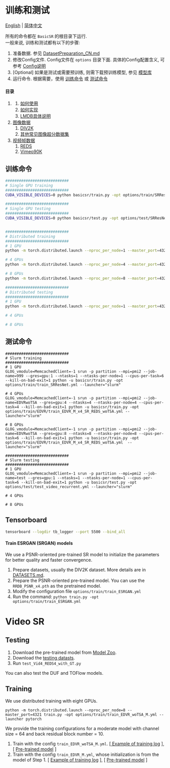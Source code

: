 # 训练和测试
[English](TrainTest.md) | [简体中文](TrainTest_CN.md)

所有的命令都在 `BasicSR` 的根目录下运行. <br>
一般来说, 训练和测试都有以下的步骤:
1. 准备数据. 参见 [DatasetPreparation_CN.md](DatasetPreparation_CN.md)
1. 修改Config文件. Config文件在 `options` 目录下面. 具体的Config配置含义, 可参考 [Config说明](Config_CN.md)
1. [Optional] 如果是测试或需要预训练, 则需下载预训练模型, 参见 [模型库](ModelZoo_CN.md)
1. 运行命令. 根据需要，使用 [训练命令](#训练命令) 或 [测试命令](#测试命令)

#### 目录
1. [](#数据存储形式)
    1. [如何使用](#如何使用)
    1. [如何实现](#如何实现)
    1. [LMDB具体说明](#LMDB具体说明)
1. [图像数据](#图像数据)
    1. [DIV2K](#DIV2K)
    1. [其他常见图像超分数据集](#其他常见图像超分数据集)
1. [视频帧数据](#视频帧数据)
    1. [REDS](#REDS)
    1. [Vimeo90K](#Vimeo90K)

## 训练命令
```bash
############################
# Single GPU training
############################
CUDA_VISIBLE_DEVICES=0 python basicsr/train.py -opt options/train/SRResNet_SRGAN/train_MSRResNet_x4.yml

############################
# Single GPU testing
############################
CUDA_VISIBLE_DEVICES=0 python basicsr/test.py -opt options/test/SRResNet_SRGAN/test_MSRResNet_x4.yml


############################
# Distributed training
############################
# 1 GPU
python -m torch.distributed.launch --nproc_per_node=1 --master_port=4321 basicsr/train.py -opt options/train/SRResNet_SRGAN/train_MSRResNetx4.yml --launcher pytorch

# 4 GPUs
python -m torch.distributed.launch --nproc_per_node=4 --master_port=4321 basicsr/test.py -opt options/test/EDVR/test_EDVR_M_x4_SR_REDS.yml --launcher pytorch

# 8 GPUs
python -m torch.distributed.launch --nproc_per_node=8 --master_port=4321 basicsr/train.py -opt options/train/train_EDVR_M.yml --launcher pytorch

############################
# Distributed testing
############################
# 1 GPU
python -m torch.distributed.launch --nproc_per_node=1 --master_port=4321 basicsr/test.py -opt options/test/test_TOF_official.yml --launcher pytorch

# 4 GPUs

# 8 GPUs

```

## 测试命令
```
############################
# Slurm training
############################
# 1 GPU
GLOG_vmodule=MemcachedClient=-1 srun -p partition --mpi=pmi2 --job-name=999 --gres=gpu:1 --ntasks=1 --ntasks-per-node=1 --cpus-per-task=6 --kill-on-bad-exit=1 python -u basicsr/train.py -opt options/train/train_SRResNet.yml --launcher="slurm"

# 4 GPUs
GLOG_vmodule=MemcachedClient=-1 srun -p partition --mpi=pmi2 --job-name=EDVRwoTSA --gres=gpu:4 --ntasks=4 --ntasks-per-node=4 --cpus-per-task=4 --kill-on-bad-exit=1 python -u basicsr/train.py -opt options/train/EDVR/train_EDVR_M_x4_SR_REDS_woTSA.yml --launcher="slurm"

# 8 GPUs
GLOG_vmodule=MemcachedClient=-1 srun -p partition --mpi=pmi2 --job-name=EDVRwoTSA --gres=gpu:8 --ntasks=8 --ntasks-per-node=8 --cpus-per-task=6 --kill-on-bad-exit=1 python -u basicsr/train.py -opt options/train/EDVR/train_EDVR_M_x4_SR_REDS_woTSA.yml  --launcher="slurm"

############################
# Slurm testing
############################
# 1 GPU
GLOG_vmodule=MemcachedClient=-1 srun -p partition --mpi=pmi2 --job-name=test --gres=gpu:1 --ntasks=1 --ntasks-per-node=1 --cpus-per-task=6 --kill-on-bad-exit=1 python -u basicsr/test.py -opt options/test/test_video_recurrent.yml --launcher="slurm"

# 4 GPUs

# 8 GPUs

```


## Tensorboard

```sh
tensorboard --logdir tb_logger --port 5500 --bind_all
```


#### Train ESRGAN (SRGAN) models
We use a PSNR-oriented pre-trained SR model to initialize the parameters for better quality and faster convergence.

1. Prepare datasets, usually the DIV2K dataset. More details are in [DATASETS.md](docs/DATASETS.md).
1. Prepare the PSNR-oriented pre-trained model. You can use the `RRDB_PSNR_x4.pth` as the pretrained model.
1. Modify the configuration file  `options/train/train_ESRGAN.yml`
1. Run the command: `python train.py -opt options/train/train_ESRGAN.yml`
# Video SR
## Testing
1. Download the pre-trained model from [Model Zoo](docs/ModelZoo.md).
2. Download the [testing datasts](https://drive.google.com/open?id=1EwEXDYImflknnZS0rJy8gD1zOi8ZgEXa).
3. Run `test_Vid4_REDS4_with_GT.py`

You can also test the DUF and TOFlow models.

## Training
We use distributed training with eight GPUs.

`python -m torch.distributed.launch --nproc_per_node=8 --master_port=4321 train.py -opt options/train/train_EDVR_woTSA_M.yml --launcher pytorch`

We provide the training configurations for a moderate model with channel size = 64 and back residual block number = 10.

1. Train with the config `train_EDVR_woTSA_M.yml`. [[ Example of training log](https://drive.google.com/open?id=1_qRwexMyKQbLSfxA8-TKroA0LEzn3s4Y) ], [ [Pre-trained model](https://drive.google.com/open?id=1ProhBk4FtSb5pWT2g5PhVH9GecZB_T_6) ]
2. Train with the config `train_EDVR_M.yml`, whose initialization is from the model of Step 1. [ [Example of training log](https://drive.google.com/open?id=1JmlbKxF8Xz9hb0hR5sCKXYMjvu15x04J) ], [ [Pre-trained model](https://drive.google.com/open?id=1PVlzQ2UiGBzCvZxIFQo6EA5uf2LDVJwy) ]
